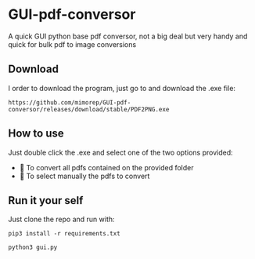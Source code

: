 # GUI-pdf-conversor

A quick GUI python base pdf conversor, not a big deal but very handy and quick for bulk pdf to image conversions

## Download

I order to download the program, just go to and download the .exe file:

```https://github.com/mimorep/GUI-pdf-conversor/releases/download/stable/PDF2PNG.exe```


## How to use

Just double click the .exe and select one of the two options provided:

- :file_folder: To convert all pdfs contained on the provided folder
- :page_facing_up: To select manually the pdfs to convert

## Run it your self

Just clone the repo and run with:

```pip3 install -r requirements.txt```

```python3 gui.py```
